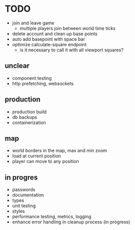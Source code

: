 # TODO

- join and leave game
  - multiple players join between world time ticks
- delete account and clean up base points
- auto add basepoint with space bar
- optimize calculate-square endpoint
  - is it necessary to call it with all viewport squares?


## unclear

- component testing
- http prefetching, websockets

## production

- production build
- db backups
- containerization

## map

- world borders in the map, max and min zoom
- load at current position
- player can move to any position

## in progres

- passwords
- documentation
- types
- unit testing
- styles
- performance testing, metrics, logging
- enhance error handling in cleanup process (in progress)